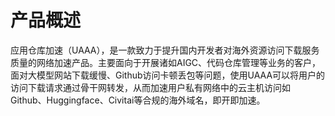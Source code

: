 # 产品概述
应用仓库加速（UAAA），是一款致力于提升国内开发者对海外资源访问下载服务质量的网络加速产品。主要面向于开展诸如AIGC、代码仓库管理等业务的客户，面对大模型网站下载缓慢、Github访问卡顿丢包等问题，使用UAAA可以将用户的访问下载请求通过骨干网转发，从而加速用户私有网络中的云主机访问如Github、Huggingface、Civitai等合规的海外域名，即开即加速。
